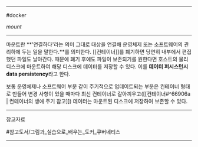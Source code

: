 
---

#docker

*mount*

---

마운트란 **'연결하다'라는 의미 그대로 대상을 연결해 운영체제 또는 소프트웨어의 관리하에 두는 일을 말한다.**를 의미한다.
[[컨테이너]]를 폐기하면 당연히 내부에서 편집했던 파일도 날아간다. 때문에 폐기 후에도 파일이 보존되기를 원한다면 호스트의 물리 디스크에 마운트하여 해당 디스크에 데이터를 저장할 수 있다. 이를 **데이터 퍼시스턴시 data persistency**라고 한다.

보통 운영체제나 소프트웨어 부분 같이 주기적으로 업데이트되는 부분은 컨테이너 형태로 만들어 변경 사항이 있을 때마다 최신 컨테이너로 갈아끼우고([[컨테이너#^66906a | 컨테이너의 생애 주기 참고]]) 데이터는 마운트된 디스크에 저장하여 보존할 수 있다.

---

참고자료

#참고도서/그림과_실습으로_배우는_도커_쿠버네티스 

---